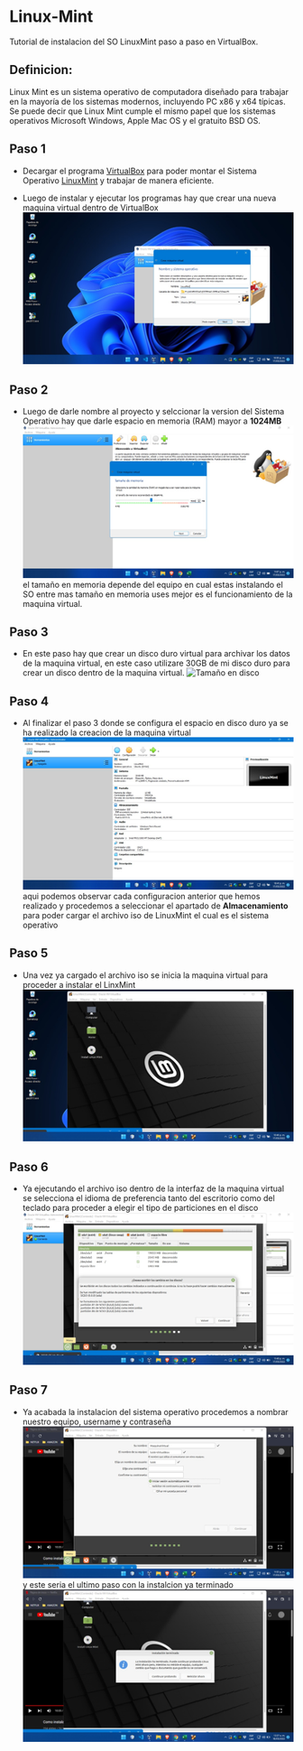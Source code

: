 # Linux-Mint
Tutorial de instalacion del SO LinuxMint paso a paso en VirtualBox.

## Definicion: 

Linux Mint es un sistema operativo de computadora diseñado para trabajar en la mayoría de los sistemas modernos, incluyendo PC x86 y x64 típicas. Se puede decir que Linux Mint cumple el mismo papel que los sistemas operativos Microsoft Windows, Apple Mac OS y el gratuito BSD OS.

## Paso 1 


- Decargar el programa [VirtualBox](https://www.virtualbox.org/wiki/Downloads) para poder montar el Sistema Operativo [LinuxMint](https://linuxmint.com/download.php) y trabajar de manera eficiente.

- Luego de instalar y ejecutar los programas hay que crear una nueva maquina virtual dentro de VirtualBox 
![Paso 1](Img/Inicio%20Paso%201.jpeg)


## Paso 2

- Luego de darle nombre al proyecto y selccionar la version del Sistema Operativo hay que darle espacio en memoria (RAM) mayor a __1024MB__ 
![Paso 2](Img/Ram%20paso%202.jpeg) 
el tamaño en memoria depende del equipo en cual estas instalando el SO entre mas tamaño en memoria uses mejor es el funcionamiento de la maquina virtual.

## Paso 3

- En este paso hay que crear un disco duro virtual para archivar los datos de la maquina virtual, en este caso utilizare 30GB de mi disco duro para crear un disco dentro de la maquina virtual.
![Tamaño en disco](Img/Tama%C3%B1o%20en%20disco%20duro.jpeg) 

## Paso 4

- Al finalizar el paso 3 donde se configura el espacio en disco duro ya se ha realizado la creacion de la maquina virtual 
![Paso 4](Img/Interfaz%20pas%203.jpeg) 
aqui podemos observar cada configuracion anterior que hemos realizado y procedemos a seleccionar el apartado de __Almacenamiento__ para poder cargar el archivo iso de LinuxMint el cual es el sistema operativo

## Paso 5

- Una vez ya cargado el archivo iso se inicia la maquina virtual para proceder a instalar el LinxMint 
![Paso 5](Img/Escritorio%20paso%205.jpeg)

## Paso 6

- Ya ejecutando el archivo iso dentro de la interfaz de la maquina virtual se selecciona el idioma de preferencia tanto del escritorio como del teclado para proceder a elegir el tipo de particiones en el disco 
![Paso 6](Img/Particiones%20pas0%206.jpeg)

## Paso 7 

- Ya acabada la instalacion del sistema operativo procedemos a nombrar nuestro equipo, username y contraseña ![Username paso 7](Img/Username%20paso%207.jpeg) y este seria el ultimo paso con la instalcion ya terminado ![Paso 8](Img/Instalado.jpeg)

